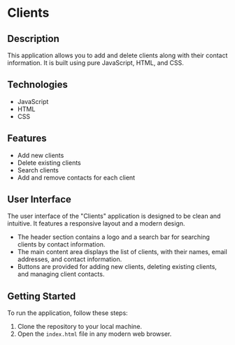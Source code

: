 # Clients

## Description
This application allows you to add and delete clients along with their contact information. It is built using pure JavaScript, HTML, and CSS.

## Technologies
- JavaScript
- HTML
- CSS

## Features
- Add new clients
- Delete existing clients
- Search clients
- Add and remove contacts for each client
## User Interface
The user interface of the "Clients" application is designed to be clean and intuitive. It features a responsive layout and a modern design.

- The header section contains a logo and a search bar for searching clients by contact information.
- The main content area displays the list of clients, with their names, email addresses, and contact information.
- Buttons are provided for adding new clients, deleting existing clients, and managing client contacts.
## Getting Started
To run the application, follow these steps:

1. Clone the repository to your local machine.
2. Open the `index.html` file in any modern web browser.
